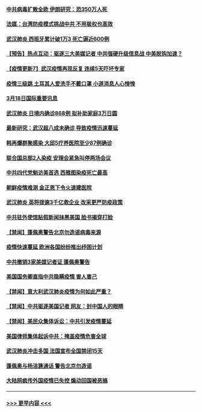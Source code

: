 #### [中共病毒扩散全欧 伊朗研究：恐350万人死](../pages/prog202/a102802501.md?t=03182331) 
#### [法媒：台湾防疫模式挑战中共 不用极权也高效](../pages/prog202/a102802506.md?t=03182331) 
#### [武汉肺炎 西班牙累计破1万3 死亡逼近600例](../pages/prog202/a102802452.md?t=03182331) 
#### [【预告】热点互动：驱逐三大美媒记者 中共强硬升级信息战 中美脱钩加速？](../pages/prog202/a102802466.md?t=03182331) 
#### [【疫情更新7】武汉疫情再现反复 连续5天吓坏专家](../pages/prog202/a102801131.md?t=03182331) 
#### [疫情三级跳 土耳其人爱洗手不戴口罩 小道消息人心惶惶](../pages/prog202/a102802247.md?t=03182331) 
#### [3月18日国际重要讯息](../pages/prog202/a102802220.md?t=03182331) 
#### [武汉肺炎 日境内确诊868例 拟补助家庭3万日圆](../pages/prog202/a102802165.md?t=03182331) 
#### [最新研究：武汉超八成未确诊 导致疫情迅速蔓延](../pages/prog202/a102802178.md?t=03182331) 
#### [韩再爆群聚感染 大邱5疗养医院至少87例确诊](../pages/prog202/a102802065.md?t=03182331) 
#### [联合国总部2人染疫 安理会紧急叫停两场会议](../pages/prog202/a102802101.md?t=03182331) 
#### [中共四代党魁访美首选 西雅图染疫死亡最高](../pages/prog202/a102802001.md?t=03182331) 
#### [朝鲜疫情难测 金正恩下令火速建医院](../pages/prog202/a102802030.md?t=03182331) 
#### [武汉肺炎 英将拨逾3千亿救企业 改采更严防疫政策](../pages/prog202/a102802014.md?t=03182331) 
#### [中共驻外使馆贴假新闻抹黑美国 脸书揭穿打脸](../pages/prog202/a102801817.md?t=03182331) 
#### [【禁闻】蓬佩奥警告北京勿造谣病毒来源](../pages/prog202/a102801905.md?t=03182331) 
#### [疫情快速蔓延 欧洲各国纷纷推出纾困计划](../pages/prog202/a102801885.md?t=03182331) 
#### [中共撤销3家美媒记者证 蓬佩奥警告](../pages/prog202/a102801872.md?t=03182331) 
#### [美国国务卿直指中共隐瞒疫情 害人害己](../pages/prog202/a102801874.md?t=03182331) 
#### [【禁闻】意大利武汉肺炎疫情为何如此严重？](../pages/prog202/a102801822.md?t=03182331) 
#### [【禁闻】中共驱逐美国记者 网友：封中国人的眼睛](../pages/prog202/a102801807.md?t=03182331) 
#### [【禁闻】美民众集体诉讼：中共引发疫情蔓延](../pages/prog202/a102801799.md?t=03182331) 
#### [美国律师集体起诉中共：掩盖疫情危害全球](../pages/prog202/a102801671.md?t=03182331) 
#### [武汉肺炎冲击多国 法国宣布全国禁闭15天](../pages/prog202/a102801654.md?t=03182331) 
#### [蓬佩奥与杨洁篪通话 警告北京勿造谣](../pages/prog202/a102801646.md?t=03182331) 
#### [大陆网疯传外国疫情已失控 煽动回国被恶搞](../pages/prog202/a102801480.md?t=03182331) 

----
#### [ >>> 更早内容 <<< ](../indexes/prog202-earlier.md)
